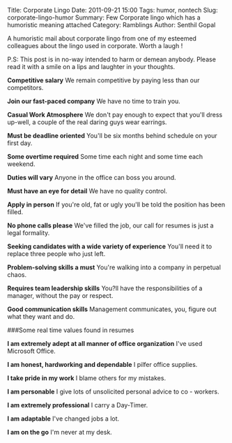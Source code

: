Title: Corporate Lingo
Date: 2011-09-21 15:00
Tags: humor, nontech
Slug: corporate-lingo-humor
Summary: Few Corporate lingo which has a humoristic meaning attached
Category: Ramblings
Author: Senthil Gopal

A humoristic mail about corporate lingo from one of my esteemed colleagues about the lingo used in corporate. Worth a laugh !

P.S: This post is in no-way intended to harm or demean anybody. Please read it with a smile on a lips and laughter in your thoughts.

**Competitive salary**
We remain competitive by paying less than our competitors.

**Join our fast-paced company** We have no time to train you.

**Casual Work Atmosphere** We don't pay enough to expect that you'll dress up-well, a couple of the real daring guys wear earrings.

**Must be deadline oriented**    You'll be six months behind schedule on your first day.

**Some overtime required**
Some time each night and some time each weekend.

**Duties will vary**
Anyone in the office can boss you around.

**Must have an eye for detail**
We have no quality control.

**Apply in person**
If you're old, fat or ugly you'll be told the position has been filled.

**No phone calls please**
We've filled the job, our call for resumes is just a legal formality.

**Seeking candidates with a wide variety of experience**
You'll need it to replace three people who just left.

**Problem-solving skills a must**
You're walking into a company in perpetual chaos.

**Requires team leadership skills**
You?ll have the responsibilities of a manager, without the pay or respect.

**Good communication skills**
Management communicates, you, figure out what they want and do.


###Some real time values found in resumes

**I am extremely adept at all manner of office organization**
I've used Microsoft Office.

**I am honest, hardworking and dependable**
I pilfer office supplies.

**I take pride in my work**
I blame others for my mistakes.

**I am personable**
I give lots of unsolicited personal advice to co - workers.

**I am extremely professional**
I carry a Day-Timer.

**I am adaptable**
I've changed jobs a lot.

**I am on the go**
I'm never at my desk.

